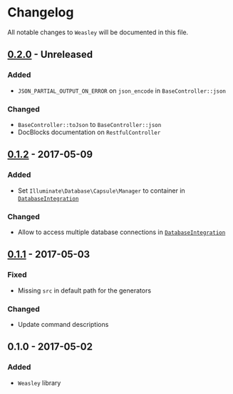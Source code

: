 # Changelog

All notable changes to `Weasley` will be documented in this file.

## [0.2.0](https://github.com/rougin/weasley/compare/v0.1.2...v0.2.0) - Unreleased

### Added
- `JSON_PARTIAL_OUTPUT_ON_ERROR` on `json_encode` in `BaseController::json`

### Changed
- `BaseController::toJson` to `BaseController::json`
- DocBlocks documentation on `RestfulController`

## [0.1.2](https://github.com/rougin/weasley/compare/v0.1.1...v0.1.2) - 2017-05-09

### Added
- Set `Illuminate\Database\Capsule\Manager` to container in [`DatabaseIntegration`](https://github.com/rougin/weasley/blob/master/src/Integrations/Illuminate/DatabaseIntegration.php)

### Changed
- Allow to access multiple database connections in [`DatabaseIntegration`](https://github.com/rougin/weasley/blob/master/src/Integrations/Illuminate/DatabaseIntegration.php)

## [0.1.1](https://github.com/rougin/weasley/compare/v0.1.0...v0.1.1) - 2017-05-03

### Fixed
- Missing `src` in default path for the generators

### Changed
- Update command descriptions

## 0.1.0 - 2017-05-02

### Added
- `Weasley` library